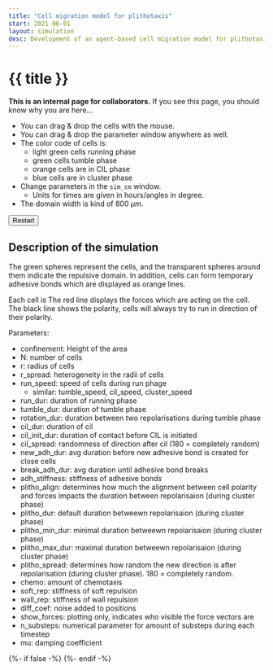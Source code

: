 ```yaml
---
title: "Cell migration model for plithotaxis"
start: 2021-06-01
layout: simulation
desc: Development of an agent-based cell migration model for plithotaxis.
---
```


# {{ title }}

**This is an internal page for collaborators.** 
If you see this page, you should know why you are here...

- You can drag & drop the cells with the mouse.
- You can drag & drop the parameter window anywhere as well.
- The color code of cells is: 
    - light green cells running phase
    - green cells tumble phase
    - orange cells are in CIL phase
    - blue cells are in cluster phase
- Change parameters in the `sim_cm` window. 
    - Units for times are given in hours/angles in degree.
- The domain width is kind of 800 $\mu m$.

<div>

<div id="sim_cm" class="max-w-full;">
</div>
<div class="container mx-auto w-max">
<button id="sim_1_reset" class="flex border-2 border-red-600 rounded-xl pl-4 pr-4 mb-4 drop-shadow-xl">Restart</button>
</div>
</div>


## Description of the simulation

The green spheres represent the cells, and the transparent spheres around them indicate the 
repulsive domain. In addition, cells can form temporary adhesive bonds which are displayed as orange lines.

 Each cell is The red line displays the forces which are acting on the cell.
The black line shows the polarity, cells will always try to run in direction of their polarity.

Parameters:
- confinement: Height of the area
- N: number of cells
- r: radius of cells
- r_spread: heterogeneity in the radii of cells
- run_speed: speed of cells during run phage
    - similar: tumble_speed, cil_speed, cluster_speed
- run_dur: duration of running phase
- tumble_dur: duration of tumble phase
- rotation_dur: duration between two repolarisations during tumble phase
- cil_dur: duration of cil
- cil_init_dur: duration of contact before CIL is initiated
- cil_spread: randomness of direction after cil (180 = completely random)
- new_adh_dur: avg duration before new adhesive bond is created for close cells
- break_adh_dur: avg duration until adhesive bond breaks
- adh_stiffness: stiffness of adhesive bonds
- plitho_align: determines how much the alignment between cell polarity and forces impacts the duration between repolarisaion (during cluster phase)
- plitho_dur: default duration betweewn repolarisaion (during cluster phase)
- plitho_min_dur: minimal duration betweewn repolarisaion (during cluster phase)
- plitho_max_dur: maximal duration betweewn repolarisaion (during cluster phase)
- plitho_spread: determines how random the new direction is after repolarisation (during cluster phase). 180 = completely random.
- chemo: amount of chemotaxis
- soft_rep: stiffness of soft repulsion
- wall_rep: stiffness of wall repulsion
- diff_coef: noise added to positions
- show_forces: plotting only, indicates who visible the force vectors are
- n_substeps: numerical parameter for amount of substeps during each timestep
- mu: damping coefficient

<!-- this is here to allow markdown preview with scripts -->
{%- if false -%}
    <script src="../assets/p5.min.js" type="text/javascript"></script>
    <script src="../assets/quicksettings.js" type="text/javascript"></script>
    <script src="../assets/p5.gui.js" type="text/javascript"></script>
{%- endif -%}


<div>

<script>

    let sim_cm = function(p) {

        let parent = document.getElementById('sim_cm');
        
        const darkMode = true;

        let p_def = {
            confinement: 0.65,
            confinementMin: 0.0, confinementMax: 1.0, confinementStep: 0.05,
            N: 120,
            NMin: 5, NMax: 180, NStep: 5,
            r: 20.0,
            rMin: 1, rMax: 40, rStep:1,
            r_spread: 5,
            r_spreadMin: 0, r_spreadMax: 20, r_spreadStep: 0.5, 
            run_speed: 1.2, 
            run_speedMin: 0.0, run_speedMax: 3.0, run_speedStep: 0.1,
            tumble_speed: 0.5, 
            tumble_speedMin: 0.0, tumble_speedMax: 3.0, tumble_speedStep: 0.1,
            cil_speed: 0.7, 
            cil_speedMin: 0.0, cil_speedMax: 3.0, cil_speedStep: 0.1,
            cluster_speed: 0.8, 
            cluster_speedMin: 0.0, cluster_speedMax: 3.0, cluster_speedStep: 0.1, 
            run_dur: 15.0, 
            run_durMin: 0.0, run_durMax: 60.0, run_durStep: 0.5, 
            tumble_dur: 6.0, 
            tumble_durMin: 0.0, tumble_durMax: 60.0, tumble_durStep: 0.5, 
            rotation_dur: 2.0, 
            rotation_durMin: 0.0, rotation_durMax: 10.0, rotation_durStep: 0.5,
            cil_dur: 5.0,
            cil_durMin: 0.0, cil_durMax: 60.0, cil_durStep: 0.5,
            cil_init_dur: 1.0,
            cil_init_durMin: 0.5, cil_init_durMax: 10.0, cil_init_durStep: 0.5,
            cil_spread: 30.0,
            cil_spreadMin: 0.0, cil_spreadMax: 180.0, cil_spreadStep: 1.0,
            new_adh_dur: 3.0, 
            new_adh_durMin: 0.0, new_adh_durMax: 60.0, new_adh_durStep: 0.5,
            break_adh_dur: 12.0, 
            break_adh_durMin: 0.0, break_adh_durMax: 60.0, break_adh_durStep: 0.5,
            adh_stiffness: 0.02,
            adh_stiffnessMin: 0.0, adh_stiffnessMax: 0.1, adh_stiffnessStep: 0.001,
            plitho_dur: 3,
            plitho_durMin: 0, plitho_durMax: 60, plitho_durStep: 0.5,
            plitho_min_dur: 0.1,
            plitho_min_durMin: 0.0, plitho_min_durMax: 12, plitho_min_durMin: 0.1,
            plitho_max_dur: 50,
            plitho_max_durMin: 0,plitho_max_durMax: 180,plitho_max_durStep: 5,
            plitho_align: 50,
            plitho_alignMin: 0,plitho_alignMax: 200,plitho_alignStep: 5,
            plitho_spread: 15,
            plitho_spreadMin: 0,  plitho_spreadMax: 180,  plitho_spreadStep: 1.0,
            chemo: 0.0,
            chemoMin: 0.0, chemoMax: 0.4, chemoStep: 0.01,
            soft_rep: 0.2,
            soft_repMin: 0.0, soft_repMax: 1.0, soft_repStep: 0.05,
            wall_rep: 0.2,
            wall_repMin: 0.0, wall_repMax: 1.0, wall_repStep: 0.05,
            diff_coef: 0.02,  
            diff_coefMin: 0.00, diff_coefMax: 0.2, diff_coefStep: 0.01,
            n_substeps: 10,
            n_substepsMin: 1, n_substepsMax: 40, n_substepsStep: 1,
            show_forces: 1,
            show_forcesMin: 0, show_forcesMax: 1, show_forcesStep: 0.1,
            mu: 2,
            muMin: 0.1, muMax: 4, muStep: 0.1
        };
    
        let p1 = {...p_def};
        let p2 = {...p_def};
        // global (constant) parameters 
        const s = 20;
        // internal width/height of the scene
        const w = 800; // in mu meter!
        const h = 600; // in mu meter
        const aspect = w/h;

        const pv = p5.Vector;
        const game_mode = 1;
    
        let cells = [], walls = [], cnts, grads;
    
        // model parameters
        const D = 0.2;
    
        class Cell {
        constructor(t){
            const alpha = p.random(0, 2*p.PI);
            this.pol = p.createVector(p.sin(alpha), p.cos(alpha));
            this.f = p.createVector(0.0, 0.0);
            this.r_h = 10;  // in mu meter
            this.r_s = 20;  // in mu meter
            this.rand = p.random(0,1);
            this.type = t;
            this.mode = 0;
            this.pos = p.createVector(p.random(0, w/2), p.random(h/4, 3*h/4));
            this.col = {r: 80, g: 150, b: 50};
        }
        draw() {
            p.noStroke();
            p.fill(this.col.r, this.col.g, this.col.b, 80);
            p.circle(this.pos.x, this.pos.y, this.r_s*2);
            
            
            if( this.mode == 0) {
            p.fill(this.col.r, this.col.g + 100, this.col.b);  
            } 
            else if ( this.mode == 1 ) {
            p.fill(this.col.r, this.col.g, this.col.b);
            } 
            else if ( this.mode == 2 ) {
            p.fill(this.col.r + 100, this.col.g, this.col.b);  
            } 
            else 
            {
            p.fill(this.col.r, this.col.g, this.col.b + 100);
            }
            p.circle(this.pos.x, this.pos.y, this.r_h*2);
            
            // p.fill(this.col.r, this.col.g, this.col.b);
            // p.circle(this.pos.x, this.pos.y, this.r_h*2);

            p.stroke(50,50,50, 250);
            p.line(this.pos.x, this.pos.y, this.pos.x + this.r_s * this.pol.x, this.pos.y + this.r_s * this.pol.y);
            if( true ) {
            p.stroke(150,0,0, 120 * p_def.show_forces);
            p.line(this.pos.x, this.pos.y, this.pos.x + this.r_s * this.f.x, this.pos.y + this.r_s * this.f.y);
            }  
        }
        }
    
        class Contacts {
        constructor(N){
            this.cnts = [];
            for( let i = 0; i < N; ++i) {
            this.cnts[i] = [];
            for( let j = 0; j < N; ++j) {
                this.cnts[i][j] = false;
            }
            }
        }
    
        addContact(i, j) {
            this.cnts[i][j] = true;
            this.cnts[j][i] = true;
        }
    
        removeContact(i, j) {
            this.cnts[i][j] = false;
            this.cnts[j][i] = false;
        }
    
        hasContact(i, j) {
            return this.cnts[i][j];
        }
    
        
        draw(cells) {
            p.strokeWeight(4);
            p.stroke(200,100,0, 120 * p.map(p1.adh_stiffness,0,p_def.adh_stiffness*2,0,2));
            for( let i = 0; i < cells.length; ++i) {
                for( let j = 0; j < i; ++j) {
                    if ( this.cnts[i][j] ) {
                    p.line(cells[i].pos.x, cells[i].pos.y, cells[j].pos.x, cells[j].pos.y);
                    }
                }
            }
        }
        }
    
    
        let N = 100;
        let first_step = true;
        
        function init() {

            N = p_def.N;

        first_step = true
        switch(game_mode) {
            default:
            walls = [
                {pos: p.createVector(w/2, 10), normal: p.createVector(0.0, 1.0), l: w-20},
                {pos: p.createVector(w/2, h-10), normal: p.createVector(0.0, -1.0), l: w-20},
                {pos: p.createVector(10, h/2), normal: p.createVector(1.0, 0.0), l: h-20},
                {pos: p.createVector(w-10, h/2), normal: p.createVector(-1.0, 0.0), l: h-20}]
            
            grads = {pos: p.createVector(w - 10, 128 + ((h-128)/2))};
    
            cells.length = 0;
            for(let i = 0; i < N; i++){
                cells.push( new Cell(0) );
            }
    
            cells.length = 0;
            const N2 = N; //round(N/2);
            for(let i = 0; i < N2; i++){
                cells.push( new Cell(0) );
            }
            
            for(let i = N2; i < N; i++){
                cells.push( new Cell(1) );
            }


            for( let i = 0; i < cells.length; ++i) {
                cells[i].r_s = p_def.r + p_def.r_spread * (p.pow(cells[i].rand,2) - 0.5);
                cells[i].r_h = cells[i].r_s/2;
            }
        }
    
        cnts = new Contacts(cells.length);
        cnts.addContact(0,1);
    
        }
    
        p.setup = function() { 
            const height_proposal = parent.clientHeight;
            const width_proposal = parent.clientWidth;
            const aspect_proposal = width_proposal / height_proposal;
            p.createCanvas(width_proposal, height_proposal * aspect_proposal / aspect);  
            p.frameRate(30);
    

            gui = p.createGui(this);
            gui.addObject(p_def);

            init();
        }
    
        let t = 0.0;
    
        const modeRun = 0;
        const modeTumble = 1;
        const modeCIL = 2;
        const modeCluster = 3;
        const tf = 1000;
    
        function expRand(rate) {
            return p.random() <= (1.0 - p.exp(-p.deltaTime / (rate * tf) ));
        }
    
    
        function P(i) {
        return (game_mode == 0 || cells[i].type == 0) ? p1 : p2; 
        }
    
        function timeStep() {

            if( p1.N != p_def.N ) {
                init();

            }

            if( p1.r != p_def.r || p1.r_spread != p_def.r_spread) {

                for( let i = 0; i < cells.length; ++i) {
                    cells[i].r_s = p_def.r + p_def.r_spread * (p.pow(cells[i].rand,2) - 0.5);
                    cells[i].r_h = cells[i].r_s/2;
                }
            }


            walls[0].pos.y = 10 + p_def.confinement*(h-40)/2;
            walls[1].pos.y = h  - p_def.confinement*(h-40)/2;

            Object.assign(p1, p_def);


            /*
            p1.chemo = sl_chemo.value / 100 * p_def.chemo;
            p1.plitho_align = sl_plitho.value / 100 * p_def.plitho_align;
            p1.r_spread = p.map(sl_heterogeneity.value,0,100,4,0) * p_def.r_spread;
            p1.adh_stiffness = p.map(sl_adh_stiffness.value,0, 100,0,2) * p_def.adh_stiffness;
            p1.soft_rep = p.map(sl_soft_rep.value, 0, 100, 0.7, 2) * p_def.soft_rep;

            const p_wall = p.sqrt(sl_confinement.value / 100);
            walls[0].pos.y = 10 + p_wall*(h-40)/2;
            walls[1].pos.y = h - p_wall*(h-40)/2;

            for( let i = 0; i < cells.length; ++i) {
                cells[i].r_s = p1.r + p1.r_spread * (p.pow(cells[i].rand,2) - 0.5);
                cells[i].r_h = cells[i].r_s/2;
            }
            */

            /*
            p.soft_rep = 2*sl_1.val * p_def.soft_rep;
            p.adh_stiffness = pow(2*sl_2.val,2) * p_def.adh_stiffness;
            const p3 = abs(1 - 2*sl_3.val);
            walls[0].pos.y = y(25) + p3 * y(35);
            walls[1].pos.y = y(95) - p3 * y(35);
            p.plitho_align = 2*sl_4.val * p_def.plitho_align;
            p.plitho_spread = (2 - 2*sl_4.val) * p_def.plitho_spread;
            p.tumble_dur = (2*sl_5.val) * p.tumble_dur;
            p.chemo = (sl_6.val) * p_def.chemo;
            p.r_spread = pow(2*sl_7.val, 2) * p_def.r_spread;
            for( let i = 0; i < cells.length; ++i) {
            cells[i].r_s = p.r + p.r_spread * (pow(cells[i].rand,2) - 0.5);
            cells[i].r_h = cells[i].r_s/2;
            }
            p.run_speed = (2*sl_8.val) * p_def.run_speed;
            p.cluster_speed = (2*sl_8.val) * p_def.cluster_speed;
            */
    
        const dt = p.min(p.deltaTime / p1.n_substeps, 50 / p1.n_substeps);
        
    
        for( let step = 0; step < p1.n_substeps; ++step ) {
            // remove contacts 
            for( let i = 0; i < cells.length; ++i) {
            for( let j = 0; j < i; ++j) {
                if( expRand(p1.break_adh_dur) ) {
                cnts.removeContact(i, j);
                }
            }
            }
    
            // add contacts
            for( let i = 0; i < cells.length; ++i) {
            for( let j = 0; j < i; ++j) {
                const Rij = cells[i].r_s + cells[j].r_s;
                if( cells[i].type == cells[j].type && pv.dist(cells[i].pos, cells[j].pos) < Rij && expRand(P(i).new_adh_dur) ) {
                cnts.addContact(i, j);
                }
            }
            }
    
            // switch between modes
            for( let i = 0; i < cells.length; ++i) {
            let n_contacts = 0;
            let j = 0;
            for( let k = 0; k < cells.length; ++k ) {
                if( cnts.hasContact(i,k) ) {
                n_contacts += 1;
                j = k;
                }
            }
    
    
            let mi = cells[i].mode;
            if ( (mi == modeRun || mi == modeTumble) && n_contacts > 0 && expRand(p1.cil_init_dur) ) {
                if( n_contacts == 1 ) {
                cells[i].mode = modeCIL;
                cells[i].pol.normalize().mult(p1.cil_speed);
                }
                else {              
                cells[i].mode = modeCluster;
                cells[i].pol.normalize().mult(p1.cluster_speed);
                }
            }
            else if ( mi == modeRun ) {
                if ( expRand(p1.run_dur) ) {
                cells[i].mode = modeTumble;
                cells[i].pol.normalize().mult(p1.tumble_speed);
    
                }
            } else if (mi == modeTumble ) {
                if ( expRand(p1.tumble_dur) ) {
                cells[i].mode = modeRun;
                cells[i].pol.normalize().mult(p1.run_speed);
                }
                else if ( expRand(p1.rotation_dur) ) {         
                cells[i].pol.x = p.sin(p.random(0,2*p.PI));        
                cells[i].pol.y = p.cos(p.random(0,2*p.PI));
                cells[i].pol.normalize().mult(p1.run_speed);
                }
            }
            else if ( mi == modeCIL ) {
                if ( n_contacts > 1 ) {
                cells[i].mode = modeCluster;
                cells[i].pol.normalize().mult(p1.cluster_speed);
                }
                else if ( expRand(p1.cil_dur) ) {
                if ( n_contacts >= 1 ) {
                    cnts.removeContact(i, j);
    
                    const xixj = pv.sub(cells[j].pos, cells[i].pos);
                    cells[j].mode = modeRun;
                    cells[j].pol.set( xixj );
                    cells[j].pol.rotate( p1.cil_spread * p.random(-1,1) * p.PI / 180 );
                    cells[j].pol.normalize().mult(p1.run_speed);
                    
                    cells[i].pol.set( xixj ).mult(-1);
                    cells[i].pol.rotate( p1.cil_spread * p.random(-1,1) * p.PI / 180 );
                }
                cells[i].mode = modeRun;
                cells[i].pol.normalize().mult(p1.run_speed);
                }
            }
            else if ( mi == modeCluster ) {
                if ( n_contacts == 0 ) {
                cells[i].mode = modeRun;
                cells[i].pol.normalize().mult(p1.run_speed);
                }
                else if ( n_contacts == 1 ) {
                cells[i].mode = modeCIL;
                cells[i].pol.normalize().mult(p1.cil_speed);
                }
                else 
                {
                const s = cells[i].pol.mag();
                let rate = P(i).plitho_dur;
                if ( s > 0 ) {
                    rate += P(i).plitho_align/p1.mu * pv.dot(cells[i].pol, cells[i].f)/s;
                }
                rate = p.min(p1.plitho_max_dur, rate);
                rate = p.max(p1.plitho_min_dur, rate);
    
                if ( expRand(rate) ) {
                    cells[i].pol.set( cells[i].f )
                    .normalize()
                    .mult(P(i).cluster_speed).rotate(p.PI * p.random(-1,1)*P(i).plitho_spread);   
                }
                }
            }
            }
    
            // compute forces 
            const mu_f = 0.1;
            for(let i = 0; i < cells.length; ++i) {
            cells[i].f.set(0.0,0.0);
    
            if ( p1.chemo > 0 ) {
                xica = pv.sub(grads.pos, cells[i].pos);
                const angl = xica.angleBetween(cells[i].pol);
                cells[i].pol.setHeading(cells[i].pol.heading() - dt/100 * P(i).chemo *angl );
            }
            }
    
            for(let i = 0; i < cells.length; ++i) {
            cells[i].f.add( pv.mult(cells[i].pol,  p1.mu) );
    
            for(let j = 0; j < i; ++j) {
                const xixj = pv.sub( cells[j].pos, cells[i].pos );
                if ( cnts.hasContact(i, j) ) {
                cells[i].f.add( pv.mult(xixj, p1.adh_stiffness ) );
                cells[j].f.sub( pv.mult(xixj, p1.adh_stiffness ) );
                }
    
                const d = pv.dist(cells[j].pos, cells[i].pos);
                const Rij = cells[i].r_s + cells[j].r_s;
                if( d < Rij && d > Rij/10) {
                cells[i].f.add( pv.mult(xixj, -P(i).soft_rep * (Rij - d)/d ) );
                cells[j].f.sub( pv.mult(xixj, -P(j).soft_rep * (Rij - d)/d ) );
                }
            }
            
            for(let iw = 0; iw < walls.length; ++iw) {
                const wall = walls[iw];
                const d = pv.dot(pv.sub(cells[i].pos, wall.pos), wall.normal);
                if( d > 0 && p.abs(d) < cells[i].r_s  && pv.dist(cells[i].pos, wall.pos) < wall.l/2 + cells[i].r_h) {
                cells[i].f.sub( pv.mult(wall.normal, (p.abs(d)-cells[i].r_s) * P(i).soft_rep) );
                }
                if( d < 0 && p.abs(d) < cells[i].r_s  && pv.dist(cells[i].pos, wall.pos) < wall.l/2 + cells[i].r_h) {
                cells[i].f.add( pv.mult(wall.normal, (p.abs(d)-cells[i].r_s) * P(i).soft_rep) );
                }
            }
            }
    
    
            for(let i = 0; i < cells.length; ++i) {
            // noise 
            cells[i].pos.x += p.sqrt(dt) * p1.diff_coef * p.randomGaussian()
            cells[i].pos.y += p.sqrt(dt) * p1.diff_coef * p.randomGaussian()
    
            // add force
            cells[i].pos.x += mu_f * dt * cells[i].f.x / p1.mu;
            cells[i].pos.y += mu_f * dt * cells[i].f.y / p1.mu;
    
            }
    
            for(let i = 0; i < cells.length; ++i) {
            for(let j = 0; j < i; ++j ) {
                const Rij = cells[i].r_h + cells[j].r_h;
                const d = pv.dist(cells[i].pos, cells[j].pos) - Rij;
                if ( d < 0.0 && d != -Rij) {
                const xixj = pv.sub(cells[i].pos, cells[j].pos);
                xixj.mult(0.5 * d/(d+Rij));
                cells[i].pos.sub(xixj);
                cells[j].pos.add(xixj);
                }
            }
    
            // fix constraints
            for(let iw = 0; iw < walls.length; ++iw) {
                const wall = walls[iw];
                let d = pv.dot(pv.sub(cells[i].pos, wall.pos), wall.normal);
                
                if( !first_step && game_mode == 1) {   
                    if( d < cells[i].r_h ) {
                    cells[i].pos.sub( pv.mult(wall.normal, d - cells[i].r_h) );
                }   
                    /*      
                if( d > 0 && p.abs(d) < cells[i].r_h  && pv.dist(cells[i].pos, wall.pos) < wall.l/2 + cells[i].r_h) {
                    cells[i].pos.sub( pv.mult(wall.normal, p.abs(d) - cells[i].r_h) );
                }
                if( d < 0 && p.abs(d) < cells[i].r_h  && pv.dist(cells[i].pos, wall.pos) < wall.l/2 + cells[i].r_h) {
                    cells[i].pos.sub( pv.mult(wall.normal, p.abs(d) - cells[i].r_h) );
                    //cells[i].pos.add( pv.mult(wall.normal, p.abs(d) - cells[i].r_h) );
                }
                */
                }
                else 
                {
                d -= cells[i].r_h;
                if( d < 0 ) {
                    cells[i].pos.sub( pv.mult(wall.normal, d) );
                }
    
                }
            }
            }
        }
    
        first_step = false;
        }
    
        let dragging = false; // Is the object being dragged?
        let dragIndex = -1;
        let offset;     // Mouseclick offset
        let lastMouse;  // Mouseclick last pos 
        let sX, sY;
    
        p.draw = function() {
            p.background(0);
            const aspect_adj = p.width / p.height;
            sX = p.width / w;
            sY = p.height / h * aspect_adj / aspect;
            p.scale( sX, sY );
            p.strokeWeight(2);
            p.noStroke();
    
            for( let r = 0; r < 25; ++r) {
                p.noStroke();
                p.fill(255,128,0,60.0 * ((game_mode == 2 ) ? 0.1 : p1.chemo) );
                p.circle(grads.pos.x, grads.pos.y, r*30);
            }
    
            t = t + p.deltaTime;
            timeStep();


            // Adjust location if being dragged
            if (dragging && dragIndex >= 0 && dragIndex < cells.length) {
                cells[dragIndex].pos.x = p.mouseX/sX;
                cells[dragIndex].pos.y = p.mouseY/sY;
            }
            

            
    
            cnts.draw(cells);
            for(let i = 0; i < cells.length; ++i) {
                cells[i].draw();
            }
    
            for( let i = 0; i < walls.length; i++) {
                const w = walls[i];
                const dx = w.normal.y * w.l / 2;
                const dy = -w.normal.x * w.l / 2;
                if( darkMode )
                    p.stroke(200);
                else
                    p.stroke(0);

                p.line(w.pos.x - dx, w.pos.y - dy, w.pos.x + dx, w.pos.y + dy)
            }
        }


        p.mousePressed = function() {
            let dm = 2*(w+h); 
            let di;
            mouse = p.createVector( p.mouseX/sX, p.mouseY/sY );
            for( let i = 0; i < cells.length; ++i) {        
                di = mouse.dist(cells[i].pos);
                if( di < dm ) {
                    dragIndex = i;
                    dm = di;
                }
            }

            if( dragIndex >= 0 && dragIndex < cells.length && dm <= cells[dragIndex].r_s ) {
                dragging = true;
            }
        }


        p.mouseReleased = function() {
            // Quit dragging
            dragging = false;
        }


        p.windowResized = function() {
            const height_proposal = parent.clientHeight;
            const width_proposal = parent.clientWidth;
            const aspect_proposal = width_proposal / height_proposal;
            p.resizeCanvas(width_proposal, height_proposal * aspect_proposal / aspect);
        }

        let run_btn = document.getElementById("sim_1_reset");
        run_btn.onclick = function(){init();};

    }
    
    let sim_cm_p5 = new p5(sim_cm, 'sim_cm');
</script>

</div>


